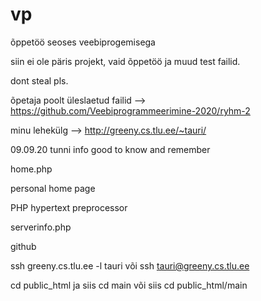 # vp
õppetöö seoses veebiprogemisega


siin ei ole päris projekt, vaid õppetöö ja muud test failid. 

dont steal pls.


õpetaja poolt üleslaetud failid --> https://github.com/Veebiprogrammeerimine-2020/ryhm-2

minu lehekülg --> http://greeny.cs.tlu.ee/~tauri/


09.09.20 tunni info good to know and remember 

home.php

personal home page

PHP hypertext preprocessor

serverinfo.php

github

ssh greeny.cs.tlu.ee -l tauri või ssh tauri@greeny.cs.tlu.ee

cd public_html ja siis cd main
või siis cd public_html/main
